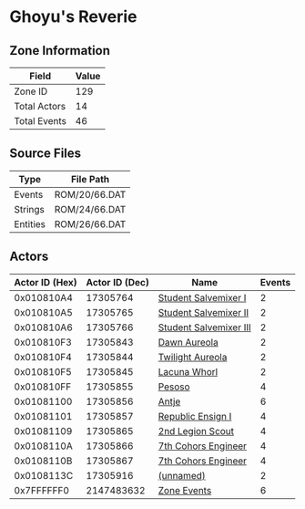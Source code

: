 # Ghoyu's Reverie

## Zone Information

| Field        |   Value |
|--------------|---------|
| Zone ID      |     129 |
| Total Actors |      14 |
| Total Events |      46 |

## Source Files

| Type     | File Path     |
|----------|---------------|
| Events   | ROM/20/66.DAT |
| Strings  | ROM/24/66.DAT |
| Entities | ROM/26/66.DAT |

## Actors

| Actor ID (Hex)   |   Actor ID (Dec) | Name                                                                   |   Events |
|------------------|------------------|------------------------------------------------------------------------|----------|
| 0x010810A4       |         17305764 | [Student Salvemixer I](./17305764%20-%20Student%20Salvemixer%20I/)     |        2 |
| 0x010810A5       |         17305765 | [Student Salvemixer II](./17305765%20-%20Student%20Salvemixer%20II/)   |        2 |
| 0x010810A6       |         17305766 | [Student Salvemixer III](./17305766%20-%20Student%20Salvemixer%20III/) |        2 |
| 0x010810F3       |         17305843 | [Dawn Aureola](./17305843%20-%20Dawn%20Aureola/)                       |        2 |
| 0x010810F4       |         17305844 | [Twilight Aureola](./17305844%20-%20Twilight%20Aureola/)               |        2 |
| 0x010810F5       |         17305845 | [Lacuna Whorl](./17305845%20-%20Lacuna%20Whorl/)                       |        2 |
| 0x010810FF       |         17305855 | [Pesoso](./17305855%20-%20Pesoso/)                                     |        4 |
| 0x01081100       |         17305856 | [Antje](./17305856%20-%20Antje/)                                       |        6 |
| 0x01081101       |         17305857 | [Republic Ensign I](./17305857%20-%20Republic%20Ensign%20I/)           |        4 |
| 0x01081109       |         17305865 | [2nd Legion Scout](./17305865%20-%202nd%20Legion%20Scout/)             |        4 |
| 0x0108110A       |         17305866 | [7th Cohors Engineer](./17305866%20-%207th%20Cohors%20Engineer/)       |        4 |
| 0x0108110B       |         17305867 | [7th Cohors Engineer](./17305867%20-%207th%20Cohors%20Engineer/)       |        4 |
| 0x0108113C       |         17305916 | [(unnamed)](./17305916/)                                               |        2 |
| 0x7FFFFFF0       |       2147483632 | [Zone Events](./Zone%20Events/)                                        |        6 |